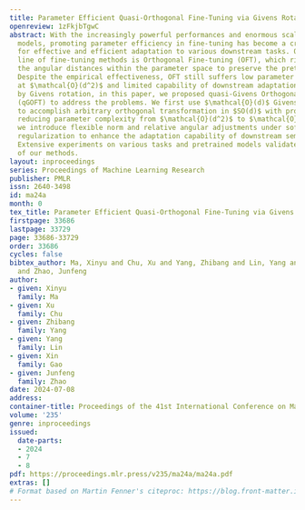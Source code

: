 ```yaml
---
title: Parameter Efficient Quasi-Orthogonal Fine-Tuning via Givens Rotation
openreview: 1zFkjbTgwC
abstract: With the increasingly powerful performances and enormous scales of pretrained
  models, promoting parameter efficiency in fine-tuning has become a crucial need
  for effective and efficient adaptation to various downstream tasks. One representative
  line of fine-tuning methods is Orthogonal Fine-tuning (OFT), which rigorously preserves
  the angular distances within the parameter space to preserve the pretrained knowledge.
  Despite the empirical effectiveness, OFT still suffers low parameter efficiency
  at $\mathcal{O}(d^2)$ and limited capability of downstream adaptation. Inspired
  by Givens rotation, in this paper, we proposed quasi-Givens Orthogonal Fine-Tuning
  (qGOFT) to address the problems. We first use $\mathcal{O}(d)$ Givens rotations
  to accomplish arbitrary orthogonal transformation in $SO(d)$ with provable equivalence,
  reducing parameter complexity from $\mathcal{O}(d^2)$ to $\mathcal{O}(d)$. Then
  we introduce flexible norm and relative angular adjustments under soft orthogonality
  regularization to enhance the adaptation capability of downstream semantic deviations.
  Extensive experiments on various tasks and pretrained models validate the effectiveness
  of our methods.
layout: inproceedings
series: Proceedings of Machine Learning Research
publisher: PMLR
issn: 2640-3498
id: ma24a
month: 0
tex_title: Parameter Efficient Quasi-Orthogonal Fine-Tuning via Givens Rotation
firstpage: 33686
lastpage: 33729
page: 33686-33729
order: 33686
cycles: false
bibtex_author: Ma, Xinyu and Chu, Xu and Yang, Zhibang and Lin, Yang and Gao, Xin
  and Zhao, Junfeng
author:
- given: Xinyu
  family: Ma
- given: Xu
  family: Chu
- given: Zhibang
  family: Yang
- given: Yang
  family: Lin
- given: Xin
  family: Gao
- given: Junfeng
  family: Zhao
date: 2024-07-08
address:
container-title: Proceedings of the 41st International Conference on Machine Learning
volume: '235'
genre: inproceedings
issued:
  date-parts:
  - 2024
  - 7
  - 8
pdf: https://proceedings.mlr.press/v235/ma24a/ma24a.pdf
extras: []
# Format based on Martin Fenner's citeproc: https://blog.front-matter.io/posts/citeproc-yaml-for-bibliographies/
---
```

